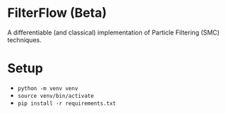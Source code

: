 # FilterFlow (Beta)

A differentiable (and classical) implementation of Particle Filtering (SMC) techniques.

# Setup
- `python -m venv venv`
- `source venv/bin/activate`
- `pip install -r requirements.txt`
